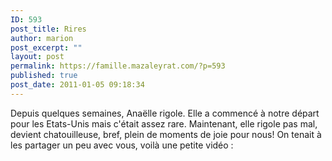 ```yaml
---
ID: 593
post_title: Rires
author: marion
post_excerpt: ""
layout: post
permalink: https://famille.mazaleyrat.com/?p=593
published: true
post_date: 2011-01-05 09:18:34
---
```

Depuis quelques semaines, Anaëlle rigole. Elle a commencé à notre départ pour les Etats-Unis mais c'était assez rare. Maintenant, elle rigole pas mal, devient chatouilleuse, bref, plein de moments de joie pour nous!
On tenait à les partager un peu avec vous, voilà une petite vidéo :

<object width="425" height="344"><param name="movie" value="http://www.youtube.com/v/0F2WlESvOAw?hl=en&fs=1"></param><param name="allowFullScreen" value="true"></param><param name="allowscriptaccess" value="always"></param><embed src="http://www.youtube.com/v/0F2WlESvOAw?hl=en&fs=1" type="application/x-shockwave-flash" allowscriptaccess="always" allowfullscreen="true" width="425" height="344"></embed></object>